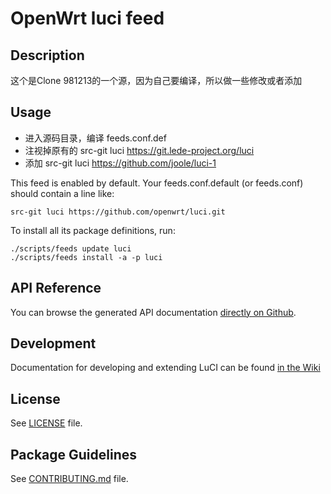 # OpenWrt luci feed

## Description
这个是Clone 981213的一个源，因为自己要编译，所以做一些修改或者添加

## Usage

* 进入源码目录，编译 feeds.conf.def
* 注视掉原有的 src-git luci https://git.lede-project.org/luci
* 添加 src-git luci https://github.com/joole/luci-1

This feed is enabled by default. Your feeds.conf.default (or feeds.conf) should contain a line like:
```
src-git luci https://github.com/openwrt/luci.git
```

To install all its package definitions, run:
```
./scripts/feeds update luci
./scripts/feeds install -a -p luci
```

## API Reference

You can browse the generated API documentation [directly on Github](http://htmlpreview.github.io/?http://raw.githubusercontent.com/openwrt/luci/master/documentation/api/index.html).

## Development

Documentation for developing and extending LuCI can be found [in the Wiki](https://github.com/openwrt/luci/wiki)

## License

See [LICENSE](LICENSE) file.
 
## Package Guidelines

See [CONTRIBUTING.md](CONTRIBUTING.md) file.
